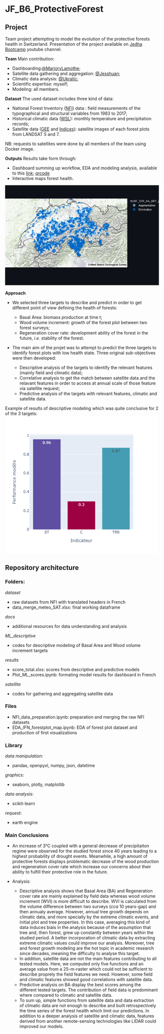 # JF_B6_ProtectiveForest

## Project

Team project attempting to model the evolution of the protective forests health in Switzerland.
Presentation of the project available on [Jedha Bootcamp](https://www.youtube.com/watch?v=Hbn9JkuRaWk&t=5136s&ab_channel=JedhaBootcamp) youtube channel.

**Team**
Main contribution:
- Dashboarding:[@MarjoryLamothe](https://github.com/MarjoryLamothe);
- Satellite data gathering and aggregation: [@Jesshuan](https://github.com/Jesshuan/Jedha-certification/tree/master/Blocn%C2%B06%20-%20Evolution%20and%20predictions%20for%20Swiss%20protection%20forests);
- Climatic data analysis: [@Ukratic](https://github.com/Ukratic/Protection-Forests);
- Scientific expertise: myself;
- Modeling: all members.

**Dataset**
The used dataset includes three kind of data:
- National Forest Inventory ([NFI](https://lfi.ch/index-fr.php)) data : field measurements of the typographical and structural variables from 1983 to 2017;
- Historical climatic data ([WSL](https://www.wsl.ch/fr/index.html)): monthly temperature and precipitation records;
- Satellite data ([GEE](https://earthengine.google.com/) and [Indices](https://eo4geocourses.github.io/IGIK_Sentinel2-Data-and-Vegetation-Indices/#/)): satellite images of each forest plots from LANDSAT 5 and 7.

NB: requests to satellites were done by all members of the team using Docker image.

**Outputs**
Results take form through:
- Dashboard summing up workflow, EDA and modeling analysis, available to this [link](https://ukratic-protection-forests-dashboard-home-fsgk56.streamlit.app/);
[qrcode](https://github.com/NoyE-R/JF_B6_ProtectiveForest/blob/main/items/qrcode.png)
- Interactive maps forest health.

![map](https://github.com/NoyE-R/JF_B6_ProtectiveForest/blob/main/items/map_BA_diff.png)

**Approach**  
- We selected three targets to describe and predict in order to get different point of view defining the health of forests:
    - Basal Area: biomass production at time t;
    - Wood volume increment: growth of the forest plot between two forest surveys;
    - Regeneration cover rate: development ability of the forest in the future, *i.e.* stability of the forest.

- The main aim of the projet was to attempt to predict the three targets to identify forest plots with low health state. Three original sub-objectives were then developed:
    - Descriptive analysis of the targets to identify the relevant features (mainly field and climatic data);
    - Correlative analysis to get the match between satellite data and the relavant features in order to access at annual scale of those feature via satellite request; 
    - Predictive analysis of the targets with relevant features, climatic and satellite data.

Example of results of descriptive modeling which was quite conclusive for 2 of the 3 targets:
![Descriptive models](https://github.com/NoyE-R/JF_B6_ProtectiveForest/blob/main/items/desc_target.png)

## Repository architecture

### Folders:
*dataset*
- raw datasets from NFI with translated headers in French
- data_merge_meteo_SAT.xlsx: final working dataframe

*docs*
- additional resources for data understanding and analysis

*ML_descriptive*
- codes for descriptive modeling of Basal Area and Wood volume increment targets

*results*
- score_total.xlxs: scores from descriptive and predictive models
- Plot_ML_scores.ipynb: formating model results for dashboard in French

*satellite*
- codes for gathering and aggregating satellite data

### Files
- NFI_data_preparation.ipynb: preparation and merging the raw NFI datasets
- EDA_IFN_forestplot_map.ipynb: EDA of forest plot dataset and production of first visualizations

### Library
*data manipulation*:
- pandas, openpyxl, numpy, json, datetime

*graphics*:
- seaborn, plotly, matplotlib

*data analysis*:
- scikit-learn

*request*:
- earth engine

### Main Conclusions
- An increase of 3°C coupled with a general decrease of precipitaiton regime were observed for the studied forest since 40 years leading to a highest probability of drought events.
Meanwhile, a high amount of protective forests displays problematic decrease of the wood production and regeneration cover rate which increase our concerns about their ability to fulfill their protective role in the future.

- Analysis:
    - Descriptive analysis shows that Basal Area (BA) and Regeneration cover rate are mainly explained by field data whereas wood volume increment (WVI) is more difficult to describe.
    WVI is calculated from the volume difference between two surveys (*cca* 10 years-gap) and then annualy average. However, annual tree growth depends on climatic data, and more specially by the extreme climatic events, and initial plot and tree properties.
    In this case, averaging this kind of data induces biais in the analysis because of the assumption that tree and, then forest, grew up constantly between years within the studied period.
    A better incorporation of climatic data by extracting extreme climatic values could improve our analysis. Moreover, tree and forest growth modeling are the hot topic in academic research since decades, meaning the difficulty to analyse this target.
    - In addition, satellite data are not the main features contributing to all tested models. Here, we computed only five functions and an average value from a 25-m-raster which could not be sufficient to describe proprely the field features we need. However, some field and climatic features showed good correlations with satellite data.
    - Predictive analysis on BA display the best scores among the different tested targets. The contribution of field data is predominant where compared to climatic and satellite data.
    - To sum up, simple functions from satellite data and data extraction of climatic data are not enough to describe and built retrospectively the time series of the forest health which limit our predictions.
    In addition to a deeper analysis of satellite and climatic data, features derived from another remote-sensing technologies like LIDAR could improved our models.